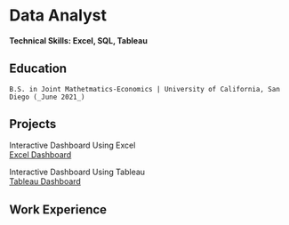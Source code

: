 # Data Analyst
#### Technical Skills: Excel, SQL, Tableau

## Education
    B.S. in Joint Mathetmatics-Economics | University of California, San Diego (_June 2021_)

## Projects
Interactive Dashboard Using Excel <br>
[Excel Dashboard](project1.html)


Interactive Dashboard Using Tableau <br>
[Tableau Dashboard](project2.html)

## Work Experience


